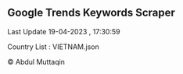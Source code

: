 

## Google Trends Keywords Scraper 
 
Last Update 19-04-2023 , 17:30:59

Country List :
VIETNAM.json



© Abdul Muttaqin 
